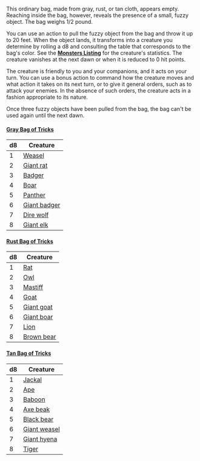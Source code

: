This ordinary bag, made from gray, rust, or tan cloth, appears empty. Reaching inside the bag, however, reveals the presence of a small, fuzzy object. The bag weighs 1/2 pound.

You can use an action to pull the fuzzy object from the bag and throw it up to 20 feet. When the object lands, it transforms into a creature you determine by rolling a d8 and consulting the table that corresponds to the bag's color. See the **[Monsters Listing](https://www.dndbeyond.com/monsters)** for the creature's statistics. The creature vanishes at the next dawn or when it is reduced to 0 hit points.

The creature is friendly to you and your companions, and it acts on your turn. You can use a bonus action to command how the creature moves and what action it takes on its next turn, or to give it general orders, such as to attack your enemies. In the absence of such orders, the creature acts in a fashion appropriate to its nature.

Once three fuzzy objects have been pulled from the bag, the bag can't be used again until the next dawn.

#### [Gray Bag of Tricks](https://www.dndbeyond.com/magic-items/2965260-gray-bag-of-tricks)

| **d8** | **Creature**                                                          |
| ------ | --------------------------------------------------------------------- |
| 1      | [Weasel](https://www.dndbeyond.com/monsters/17052-weasel)             |
| 2      | [Giant rat](https://www.dndbeyond.com/monsters/16891-giant-rat)       |
| 3      | [Badger](https://www.dndbeyond.com/monsters/16796-badger)             |
| 4      | [Boar](https://www.dndbeyond.com/monsters/16812-boar)                 |
| 5      | [Panther](https://www.dndbeyond.com/monsters/16976-panther)           |
| 6      | [Giant badger](https://www.dndbeyond.com/monsters/16874-giant-badger) |
| 7      | [Dire wolf](https://www.dndbeyond.com/monsters/16841-dire-wolf)       |
| 8      | [Giant elk](https://www.dndbeyond.com/monsters/16882-giant-elk)       |

#### [Rust Bag of Tricks](https://www.dndbeyond.com/magic-items/2965341-rust-bag-of-tricks)

|d8|Creature|
|---|---|
|1|[Rat](https://www.dndbeyond.com/monsters/16991-rat)|
|2|[Owl](https://www.dndbeyond.com/monsters/16974-owl)|
|3|[Mastiff](https://www.dndbeyond.com/monsters/16953-mastiff)|
|4|[Goat](https://www.dndbeyond.com/monsters/16906-goat)|
|5|[Giant goat](https://www.dndbeyond.com/monsters/16885-giant-goat)|
|6|[Giant boar](https://www.dndbeyond.com/monsters/16876-giant-boar)|
|7|[Lion](https://www.dndbeyond.com/monsters/16944-lion)|
|8|[Brown bear](https://www.dndbeyond.com/monsters/16816-brown-bear)|

#### [Tan Bag of Tricks](https://www.dndbeyond.com/magic-items/2965342-tan-bag-of-tricks)

|d8|Creature|
|---|---|
|1|[Jackal](https://www.dndbeyond.com/monsters/16936-jackal)|
|2|[Ape](https://www.dndbeyond.com/monsters/16788-ape)|
|3|[Baboon](https://www.dndbeyond.com/monsters/16795-baboon)|
|4|[Axe beak](https://www.dndbeyond.com/monsters/16793-axe-beak)|
|5|[Black bear](https://www.dndbeyond.com/monsters/16806-black-bear)|
|6|[Giant weasel](https://www.dndbeyond.com/monsters/16899-giant-weasel)|
|7|[Giant hyena](https://www.dndbeyond.com/monsters/16886-giant-hyena)|
|8|[Tiger](https://www.dndbeyond.com/monsters/17036-tiger)|